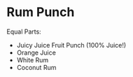 # Rum Punch

Equal Parts:
* Juicy Juice Fruit Punch (100% Juice!)
* Orange Juice
* White Rum
* Coconut Rum
